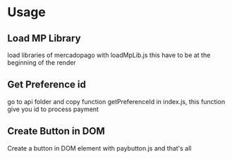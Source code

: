 # Usage

## Load MP Library

load libraries of mercadopago with loadMpLib.js this have to be at the beginning of the render

## Get Preference id

go to api folder and copy function getPreferenceId in index.js, this function give you id to process payment

## Create Button in DOM

Create a button in DOM element with paybutton.js and that's all



